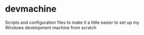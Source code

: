 # devmachine
Scripts and configuration files to make it a little easier to set up my Windows development machine from scratch
